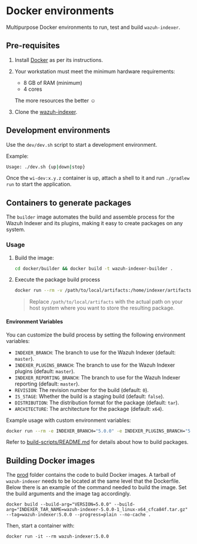 # Docker environments

Multipurpose Docker environments to run, test and build `wazuh-indexer`.

## Pre-requisites

1. Install [Docker][docker] as per its instructions.

2. Your workstation must meet the minimum hardware requirements:

   - 8 GB of RAM (minimum)
   - 4 cores

   The more resources the better ☺

3. Clone the [wazuh-indexer][wi-repo].

## Development environments

Use the `dev/dev.sh` script to start a development environment.

Example:

```bash
Usage: ./dev.sh {up|down|stop}
```

Once the `wi-dev:x.y.z` container is up, attach a shell to it and run `./gradlew run` to start the application.

## Containers to generate packages

The `builder` image automates the build and assemble process for the Wazuh Indexer and its plugins, making it easy to create packages on any system.

### Usage
1. Build the image:
    ```bash
    cd docker/builder && docker build -t wazuh-indexer-builder .
    ```
2. Execute the package build process
    ```bash
    docker run --rm -v /path/to/local/artifacts:/home/indexer/artifacts wazuh-indexer-builder
    ```
    > Replace `/path/to/local/artifacts` with the actual path on your host system where you want to store the resulting package.

#### Environment Variables
You can customize the build process by setting the following environment variables:

- `INDEXER_BRANCH`: The branch to use for the Wazuh Indexer (default: `master`).
- `INDEXER_PLUGINS_BRANCH`: The branch to use for the Wazuh Indexer plugins (default: `master`).
- `INDEXER_REPORTING_BRANCH`: The branch to use for the Wazuh Indexer reporting (default: `master`).
- `REVISION`: The revision number for the build (default: `0`).
- `IS_STAGE`: Whether the build is a staging build (default: `false`).
- `DISTRIBUTION`: The distribution format for the package (default: `tar`).
- `ARCHITECTURE`: The architecture for the package (default: `x64`).

Example usage with custom environment variables:
```bash
docker run --rm -e INDEXER_BRANCH="5.0.0" -e INDEXER_PLUGINS_BRANCH="5.0.0" -e INDEXER_REPORTING_BRANCH="5.0.0" -v ./artifacts/dist:/home/indexer/artifacts wazuh-indexer-builder
```

Refer to [build-scripts/README.md](../build-scripts/README.md) for details about how to build packages.

[docker]: https://docs.docker.com/engine/install
[wi-repo]: https://github.com/wazuh/wazuh-indexer

## Building Docker images

The [prod](./prod) folder contains the code to build Docker images. A tarball of `wazuh-indexer` needs to be located at the same level that the Dockerfile. Below there is an example of the command needed to build the image. Set the build arguments and the image tag accordingly.

```console
docker build --build-arg="VERSION=5.0.0" --build-arg="INDEXER_TAR_NAME=wazuh-indexer-5.0.0-1_linux-x64_cfca84f.tar.gz" --tag=wazuh-indexer:5.0.0 --progress=plain --no-cache .
```

Then, start a container with:

```console
docker run -it --rm wazuh-indexer:5.0.0
```
